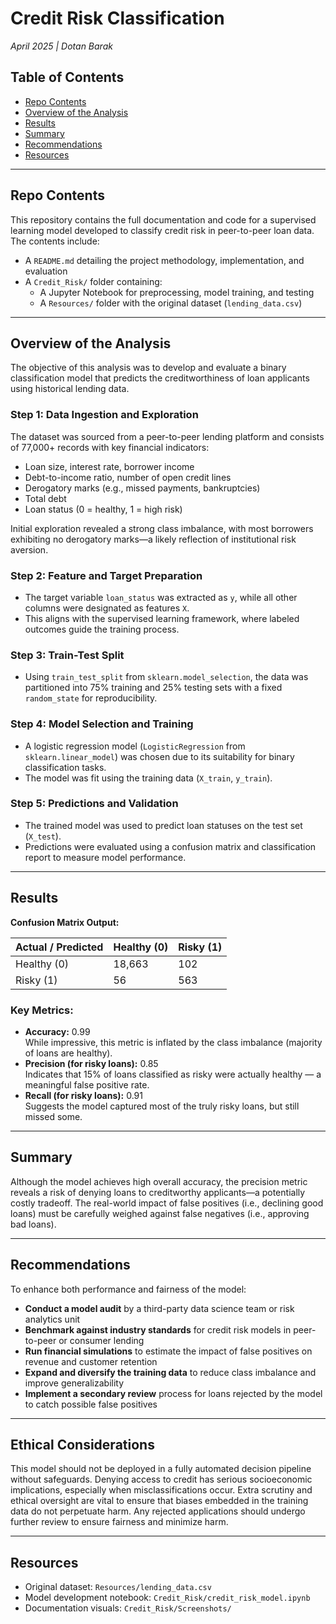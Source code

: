 # Credit Risk Classification

_April 2025 | Dotan Barak_

## Table of Contents

- [Repo Contents](#repo-contents)
- [Overview of the Analysis](#overview-of-the-analysis)
- [Results](#results)
- [Summary](#summary)
- [Recommendations](#recommendations)
- [Resources](#resources)

---

## Repo Contents

This repository contains the full documentation and code for a supervised learning model developed to classify credit risk in peer-to-peer loan data. The contents include:

- A `README.md` detailing the project methodology, implementation, and evaluation
- A `Credit_Risk/` folder containing:
  - A Jupyter Notebook for preprocessing, model training, and testing
  - A `Resources/` folder with the original dataset (`lending_data.csv`)

---

## Overview of the Analysis

The objective of this analysis was to develop and evaluate a binary classification model that predicts the creditworthiness of loan applicants using historical lending data.

### Step 1: Data Ingestion and Exploration

The dataset was sourced from a peer-to-peer lending platform and consists of 77,000+ records with key financial indicators:

- Loan size, interest rate, borrower income
- Debt-to-income ratio, number of open credit lines
- Derogatory marks (e.g., missed payments, bankruptcies)
- Total debt
- Loan status (0 = healthy, 1 = high risk)

Initial exploration revealed a strong class imbalance, with most borrowers exhibiting no derogatory marks—a likely reflection of institutional risk aversion.

### Step 2: Feature and Target Preparation

- The target variable `loan_status` was extracted as `y`, while all other columns were designated as features `X`.
- This aligns with the supervised learning framework, where labeled outcomes guide the training process.

### Step 3: Train-Test Split

- Using `train_test_split` from `sklearn.model_selection`, the data was partitioned into 75% training and 25% testing sets with a fixed `random_state` for reproducibility.

### Step 4: Model Selection and Training

- A logistic regression model (`LogisticRegression` from `sklearn.linear_model`) was chosen due to its suitability for binary classification tasks.
- The model was fit using the training data (`X_train`, `y_train`).

### Step 5: Predictions and Validation

- The trained model was used to predict loan statuses on the test set (`X_test`).
- Predictions were evaluated using a confusion matrix and classification report to measure model performance.

---

## Results

**Confusion Matrix Output:**

| Actual / Predicted | Healthy (0) | Risky (1) |
| ------------------ | ----------- | --------- |
| Healthy (0)        | 18,663      | 102       |
| Risky (1)          | 56          | 563       |

### Key Metrics:

- **Accuracy:** 0.99  
  While impressive, this metric is inflated by the class imbalance (majority of loans are healthy).
- **Precision (for risky loans):** 0.85  
  Indicates that 15% of loans classified as risky were actually healthy — a meaningful false positive rate.
- **Recall (for risky loans):** 0.91  
  Suggests the model captured most of the truly risky loans, but still missed some.

---

## Summary

Although the model achieves high overall accuracy, the precision metric reveals a risk of denying loans to creditworthy applicants—a potentially costly tradeoff. The real-world impact of false positives (i.e., declining good loans) must be carefully weighed against false negatives (i.e., approving bad loans).

---

## Recommendations

To enhance both performance and fairness of the model:

- **Conduct a model audit** by a third-party data science team or risk analytics unit
- **Benchmark against industry standards** for credit risk models in peer-to-peer or consumer lending
- **Run financial simulations** to estimate the impact of false positives on revenue and customer retention
- **Expand and diversify the training data** to reduce class imbalance and improve generalizability
- **Implement a secondary review** process for loans rejected by the model to catch possible false positives

---

## Ethical Considerations

This model should not be deployed in a fully automated decision pipeline without safeguards. Denying access to credit has serious socioeconomic implications, especially when misclassifications occur. Extra scrutiny and ethical oversight are vital to ensure that biases embedded in the training data do not perpetuate harm. Any rejected applications should undergo further review to ensure fairness and minimize harm.

---

## Resources

- Original dataset: `Resources/lending_data.csv`
- Model development notebook: `Credit_Risk/credit_risk_model.ipynb`
- Documentation visuals: `Credit_Risk/Screenshots/`
